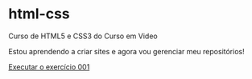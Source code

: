 # html-css

 Curso  de HTML5 e CSS3 do Curso em Video

 Estou aprendendo a criar sites e agora vou gerenciar meu repositórios!
 
<a href="https://carlos-negreiros.github.io/html-css/exercicios/ex001/index.html">Executar o exercício 001